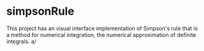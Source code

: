 simpsonRule
===========
This project has an visual interface implementation of Simpson's rule that is a method for numerical integration,
the numerical approximation of definite integrals.
a/
